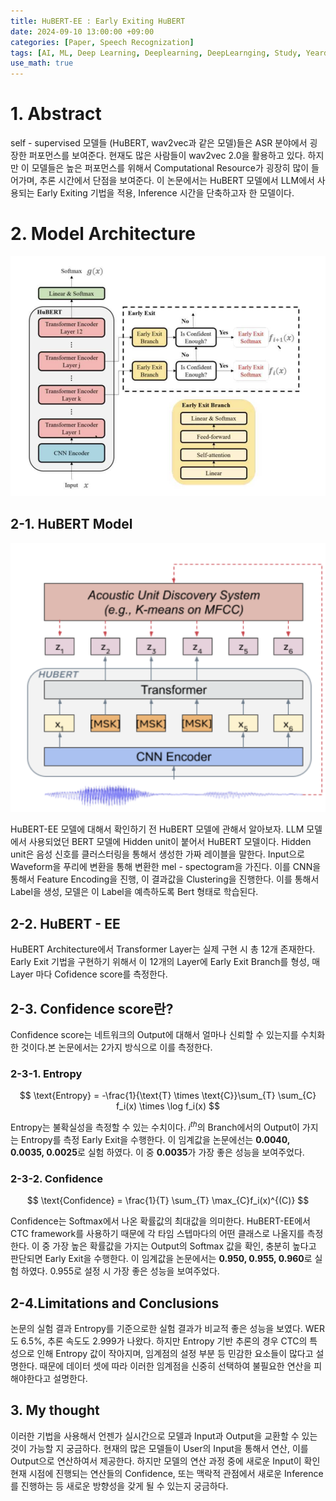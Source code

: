 ```yaml
---
title: HuBERT-EE : Early Exiting HuBERT
date: 2024-09-10 13:00:00 +09:00
categories: [Paper, Speech Recognization]
tags: [AI, ML, Deep Learning, Deeplearning, DeepLearnging, Study, Yeardream, Model, ASR]		# TAG는 반드시 소문자로 이루어져야함!
use_math: true
---
```


# 1. Abstract
self - supervised 모델들 (HuBERT, wav2vec과 같은 모델)들은 ASR 분야에서 굉장한 퍼포먼스를 보여준다. 현재도 많은 사람들이 wav2vec 2.0을 활용하고 있다. 하지만 이 모델들은 높은 퍼포먼스를 위해서 Computational Resource가 굉장히 많이 들어가며, 추론 시간에서 단점을 보여준다. 이 논문에서는 HuBERT 모델에서 LLM에서 사용되는 Early Exiting 기법을 적용, Inference 시간을 단축하고자 한 모델이다.

# 2. Model Architecture
![HuBERT-EE](../assets/img/HuBERT%20-%20EE/HuBERT-EE.png)

## 2-1. HuBERT Model
![HuBERT](../assets/img/HuBERT%20-%20EE/HuBERT.png)

 HuBERT-EE 모델에 대해서 확인하기 전 HuBERT 모델에 관해서 알아보자. LLM 모델에서 사용되었던 BERT 모델에 Hidden unit이 붙어서 HuBERT 모델이다. Hidden unit은 음성 신호를 클러스터링을 통해서 생성한 가짜 레이블을 말한다.
 Input으로 Waveform을 푸리에 변환을 통해 변환한 mel - spectogram을 가진다. 이를 CNN을 통해서 Feature Encoding을 진행, 이 결과값을 Clustering을 진행한다. 이를 통해서 Label을 생성, 모델은 이 Label을 예측하도록 Bert 형태로 학습된다.

## 2-2. HuBERT - EE
 HuBERT Architecture에서 Transformer Layer는 실제 구현 시 총 12개 존재한다. Early Exit 기법을 구현하기 위해서 이 12개의 Layer에 Early Exit Branch를 형성, 매 Layer 마다 Cofidence score를 측정한다.

## 2-3. Confidence score란?
 Confidence score는 네트워크의 Output에 대해서 얼마나 신뢰할 수 있는지를 수치화한 것이다.본 논문에서는 2가지 방식으로 이를 측정한다.
### 2-3-1. Entropy
$$
\text{Entropy}  = -\frac{1}{\text{T} \times \text{C}}\sum_{T} \sum_{C} f_i(x) \times \log f_i(x)
$$

Entropy는 불확실성을 측정할 수 있는 수치이다. $i^{th}$의 Branch에서의 Output이 가지는 Entropy를 측정 Early Exit을 수행한다.
이 임계값을 논문에선는 **0.0040, 0.0035, 0.0025**로 실험 하였다. 이 중 **0.0035**가 가장 좋은 성능을 보여주었다.

### 2-3-2. Confidence
$$
\text{Confidence} = \frac{1}{T} \sum_{T} \max_{C}f_i(x)^{(C)}
$$

Confidence는 Softmax에서 나온 확률값의 최대값을 의미한다. HuBERT-EE에서 CTC framework를 사용하기 때문에 각 타임 스텝마다의 어떤 클래스로 나올지를 측정한다. 이 중 가장 높은 확률값을 가지는 Output의 Softmax 값을 확인, 충분히 높다고 판단되면 Early Exit을 수행한다.
이 임계값을 논문에서는 **0.950, 0.955, 0.960**로 실험 하였다. 0.955로 설정 시 가장 좋은 성능을 보여주었다.

## 2-4.Limitations and Conclusions
논문의 실험 결과 Entropy를 기준으로한 실험 결과가 비교적 좋은 성능을 보였다. WER도 6.5%, 추론 속도도 2.999가 나왔다. 하지만 Entropy 기반 추론의 경우 CTC의 특성으로 인해 Entropy 값이 작아지며, 임계점의 설정 부분 등 민감한 요소들이 많다고 설명한다. 때문에 데이터 셋에 따라 이러한 임계점을 신중히 선택하여 불필요한 연산을 피해야한다고 설명한다.

## 3. My thought
이러한 기법을 사용해서 언젠가 실시간으로 모델과 Input과 Output을 교환할 수 있는 것이 가능할 지 궁금하다. 현재의 많은 모델들이 User의 Input을 통해서 연산, 이를 Output으로 연산하여서 제공한다. 하지만 모델의 연산 과정 중에 새로운 Input이 확인 현재 시점에 진행되는 연산들의 Confidence, 또는 맥락적 관점에서 새로운 Inference를 진행하는 등 새로운 방향성을 갖게 될 수 있는지 궁금하다.